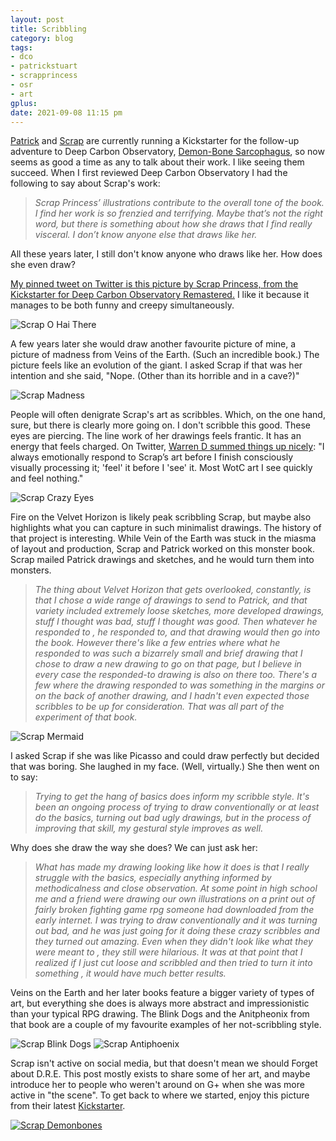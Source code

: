 ```yaml
---
layout: post
title: Scribbling
category: blog
tags:
- dco
- patrickstuart
- scrapprincess
- osr
- art
gplus:
date: 2021-09-08 11:15 pm
---
```


[Patrick][] and [Scrap][] are currently running a Kickstarter for the follow-up adventure to Deep Carbon Observatory, [Demon-Bone Sarcophagus][demonbones], so now seems as good a time as any to talk about their work. I like seeing them succeed. When I first reviewed Deep Carbon Observatory I had the following to say about Scrap's work:

> *Scrap Princess’ illustrations contribute to the overall tone of the book. I find her work is so frenzied and terrifying. Maybe that’s not the right word, but there is something about how she draws that I find really visceral. I don’t know anyone else that draws like her.*

All these years later, I still don't know anyone who draws like her. How does she even draw?

[My pinned tweet on Twitter is this picture by Scrap Princess, from the Kickstarter for Deep Carbon Observatory Remastered.][pinned-tweet] I like it because it manages to be both funny and creepy simultaneously. 

![Scrap O Hai There](/assets/img/scrap-o-hai-there.png)

A few years later she would draw another favourite picture of mine, a picture of madness from Veins of the Earth. (Such an incredible book.) The picture feels like an evolution of the giant. I asked Scrap if that was her intention and she said, "Nope. (Other than its horrible and in a cave?)"

![Scrap Madness](/assets/img/scrap-madness.png)

People will often denigrate Scrap's art as scribbles. Which, on the one hand, sure, but there is clearly more going on. I don't scribble this good. These eyes are piercing. The line work of her drawings feels frantic. It has an energy that feels charged. On Twitter, [Warren D summed things up nicely][wd]: "I always emotionally respond to Scrap’s art before I finish consciously visually processing it; 'feel' it before I 'see' it. Most WotC art I see quickly and feel nothing."

![Scrap Crazy Eyes](/assets/img/scrap-crazy-eyes.png)

Fire on the Velvet Horizon is likely peak scribbling Scrap, but maybe also highlights what you can capture in such minimalist drawings. The history of that project is interesting. While Vein of the Earth was stuck in the miasma of layout and production, Scrap and Patrick worked on this monster book. Scrap mailed Patrick drawings and sketches, and he would turn them into monsters.

> *The thing about Velvet Horizon that gets overlooked, constantly, is that I chose a wide range of drawings to send to Patrick, and that variety included extremely loose sketches, more developed drawings, stuff I thought was bad, stuff I thought was good. Then whatever he responded to , he responded to, and that drawing would then go into the book. However there's like a few entries where what he responded to was such a bizarrely small and brief drawing that I chose to draw a new drawing to go on that page, but I believe in every case the responded-to drawing is also on there too. There's a few where the drawing responded to was something in the margins or on the back of another drawing, and I hadn't even expected those scribbles to be up for consideration. That was all part of the experiment of that book.*

![Scrap Mermaid](/assets/img/scrap-mermaid.jpg)

I asked Scrap if she was like Picasso and could draw perfectly but decided that was boring. She laughed in my face. (Well, virtually.) She then went on to say:

> *Trying to get the hang of basics does inform my scribble style. It's been an ongoing process of trying to draw conventionally or at least do the basics, turning out bad ugly drawings, but in the process of improving that skill, my gestural style improves as well.* 

Why does she draw the way she does? We can just ask her:

> *What has made my drawing looking like how it does is that I really struggle with the basics, especially anything informed by methodicalness and close observation. At some point in high school me and a friend were drawing our own illustrations on a print out of fairly broken fighting game rpg someone had downloaded from the early internet. I was trying to draw conventionally and it was turning out bad, and he was just going for it doing these crazy scribbles and they turned out amazing. Even when they didn't look like what they were meant to , they still were hilarious. It was at that point that I realized if I just cut loose and scribbled and then tried to turn it into something , it would have much better results.*

Veins on the Earth and her later books feature a bigger variety of types of art, but everything she does is always more abstract and impressionistic than your typical RPG drawing. The Blink Dogs and the Anitpheonix from that book are a couple of my favourite examples of her not-scribbling style.

![Scrap Blink Dogs](/assets/img/scrap-blink-dogs.png)
![Scrap Antiphoenix](/assets/img/scrap-antiphoenix.png)

Scrap isn't active on social media, but that doesn't mean we should Forget about D.R.E. This post mostly exists to share some of her art, and maybe introduce her to people who weren't around on G+ when she was more active in "the scene". To get back to where we started, enjoy this picture from their latest [Kickstarter][demonbones]. 

[![Scrap Demonbones](/assets/img/scrap-demonbones.png)][demonbones]


[pinned-tweet]: https://twitter.com/SaveVsTPK/status/1239892904551821322
[thread]: https://twitter.com/SaveVsTPK/status/1435805412255797248
[wd]: https://twitter.com/wldenning/status/1435956395615178758
[dco]: https://falseparcels.bigcartel.com/product/deep-carbon-observatory-remastered
[dco-print]: https://falsemachine.blogspot.com/2014/08/ceep-carbon-observatory-print-copy.html
[demonbones]: https://www.kickstarter.com/projects/gawain/demon-bone-sarcophagus
[patrick]:https://falsemachine.blogspot.com/
[scrap]: https://monstermanualsewnfrompants.blogspot.com/